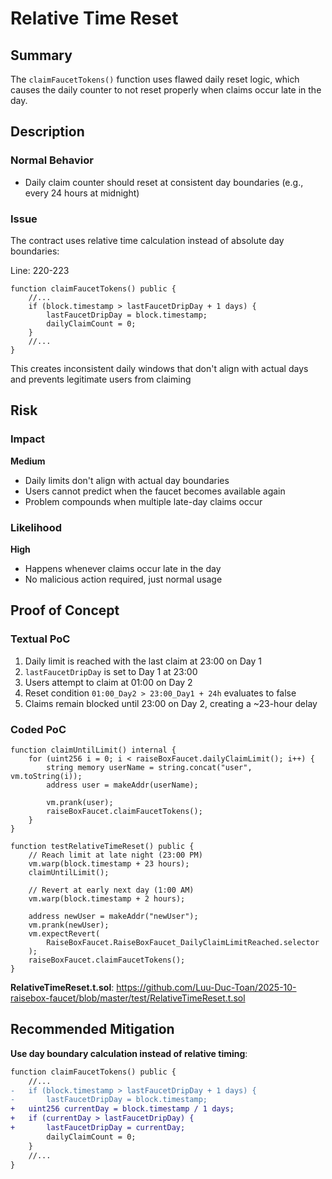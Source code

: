 # Relative Time Reset

## Summary

The `claimFaucetTokens()` function uses flawed daily reset logic, which causes the daily counter to not reset properly when claims occur late in the day.

## Description

### Normal Behavior

- Daily claim counter should reset at consistent day boundaries (e.g., every 24 hours at midnight)

### Issue

The contract uses relative time calculation instead of absolute day boundaries:

Line: 220-223

```solidity
function claimFaucetTokens() public {
    //...
    if (block.timestamp > lastFaucetDripDay + 1 days) {
        lastFaucetDripDay = block.timestamp;
        dailyClaimCount = 0;
    }
    //...
}
```

This creates inconsistent daily windows that don't align with actual days and prevents legitimate users from claiming

## Risk

### Impact

**Medium**

- Daily limits don't align with actual day boundaries
- Users cannot predict when the faucet becomes available again
- Problem compounds when multiple late-day claims occur

### Likelihood

**High**

- Happens whenever claims occur late in the day
- No malicious action required, just normal usage

## Proof of Concept

### Textual PoC

1. Daily limit is reached with the last claim at 23:00 on Day 1
2. `lastFaucetDripDay` is set to Day 1 at 23:00
3. Users attempt to claim at 01:00 on Day 2
4. Reset condition `01:00_Day2 > 23:00_Day1 + 24h` evaluates to false
5. Claims remain blocked until 23:00 on Day 2, creating a ~23-hour delay

### Coded PoC

```solidity
function claimUntilLimit() internal {
    for (uint256 i = 0; i < raiseBoxFaucet.dailyClaimLimit(); i++) {
        string memory userName = string.concat("user", vm.toString(i));
        address user = makeAddr(userName);

        vm.prank(user);
        raiseBoxFaucet.claimFaucetTokens();
    }
}

function testRelativeTimeReset() public {
    // Reach limit at late night (23:00 PM)
    vm.warp(block.timestamp + 23 hours);
    claimUntilLimit();

    // Revert at early next day (1:00 AM)
    vm.warp(block.timestamp + 2 hours);

    address newUser = makeAddr("newUser");
    vm.prank(newUser);
    vm.expectRevert(
        RaiseBoxFaucet.RaiseBoxFaucet_DailyClaimLimitReached.selector
    );
    raiseBoxFaucet.claimFaucetTokens();
}
```

**RelativeTimeReset.t.sol**: https://github.com/Luu-Duc-Toan/2025-10-raisebox-faucet/blob/master/test/RelativeTimeReset.t.sol

## Recommended Mitigation

**Use day boundary calculation instead of relative timing**:

```diff
function claimFaucetTokens() public {
    //...
-   if (block.timestamp > lastFaucetDripDay + 1 days) {
-       lastFaucetDripDay = block.timestamp;
+   uint256 currentDay = block.timestamp / 1 days;
+   if (currentDay > lastFaucetDripDay) {
+       lastFaucetDripDay = currentDay;
        dailyClaimCount = 0;
    }
    //...
}
```
